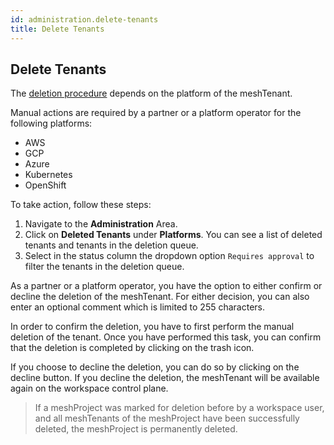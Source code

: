 ```yaml
---
id: administration.delete-tenants
title: Delete Tenants
---
```


## Delete Tenants

The [deletion procedure](meshcloud.tenant.md#delete-a-meshtenant) depends on the platform of the meshTenant.

Manual actions are required by a partner or a platform operator for the following platforms:

- AWS
- GCP
- Azure
- Kubernetes
- OpenShift

To take action, follow these steps:

1. Navigate to the **Administration** Area.
2. Click on **Deleted Tenants** under **Platforms**. You can see a list of deleted tenants and tenants in the deletion queue.
3. Select in the status column the dropdown option `Requires approval` to filter the tenants in the deletion queue.

As a partner or a platform operator, you have the option to either confirm or decline the deletion of the meshTenant. For either decision, you can also enter an optional comment which is limited to 255 characters.

In order to confirm the deletion, you have to first perform the manual deletion of the tenant. Once you have performed this task, you can confirm that the deletion is completed by clicking on the trash icon.

If you choose to decline the deletion, you can do so by clicking on the decline button. If you decline the deletion, the meshTenant will be available again on the workspace control plane.

> If a meshProject was marked for deletion before by a workspace user, and all meshTenants of the meshProject have been successfully deleted, the meshProject is permanently deleted.
